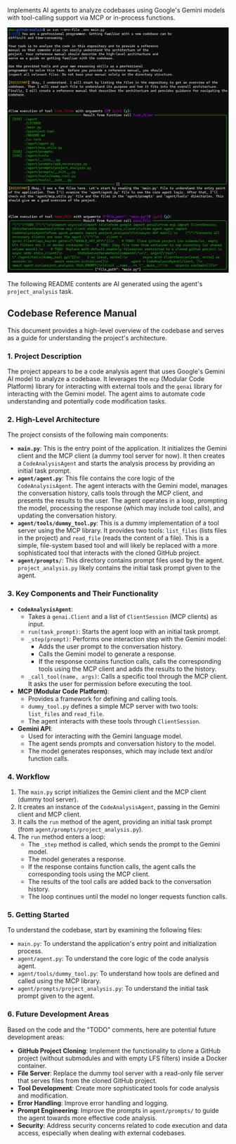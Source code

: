 Implements AI agents to analyze codebases using Google's Gemini models with tool-calling support via MCP or in-process functions.

![example](.github/img/example.png)

The following README contents are AI generated using the agent's `project_analysis` task.

## Codebase Reference Manual

This document provides a high-level overview of the codebase and serves as a guide for understanding
the project's architecture.

### 1. Project Description

The project appears to be a code analysis agent that uses Google's Gemini AI model to analyze a
codebase. It leverages the `mcp` (Modular Code Platform) library for interacting with external tools
and the `genai` library for interacting with the Gemini model. The agent aims to automate code
understanding and potentially code modification tasks.

### 2. High-Level Architecture

The project consists of the following main components:

*   **`main.py`**: This is the entry point of the application. It initializes the Gemini client and
the MCP client (a dummy tool server for now). It then creates a `CodeAnalysisAgent` and starts the
analysis process by providing an initial task prompt.
*   **`agent/agent.py`**: This file contains the core logic of the `CodeAnalysisAgent`. The agent
interacts with the Gemini model, manages the conversation history, calls tools through the MCP
client, and presents the results to the user. The agent operates in a loop, prompting the model,
processing the response (which may include tool calls), and updating the conversation history.
*   **`agent/tools/dummy_tool.py`**: This is a dummy implementation of a tool server using the MCP
library. It provides two tools: `list_files` (lists files in the project) and `read_file` (reads the
content of a file). This is a simple, file-system based tool and will likely be replaced with a more
sophisticated tool that interacts with the cloned GitHub project.
*   **`agent/prompts/`**: This directory contains prompt files used by the agent.
`project_analysis.py` likely contains the initial task prompt given to the agent.

### 3. Key Components and Their Functionality

*   **`CodeAnalysisAgent`**:
    *   Takes a `genai.Client` and a list of `ClientSession` (MCP clients) as input.
    *   `run(task_prompt)`: Starts the agent loop with an initial task prompt.
    *   `_step(prompt)`: Performs one interaction step with the Gemini model:
        *   Adds the user prompt to the conversation history.
        *   Calls the Gemini model to generate a response.
        *   If the response contains function calls, calls the corresponding tools using the MCP
client and adds the results to the history.
    *   `_call_tool(name, args)`: Calls a specific tool through the MCP client. It asks the user for
permission before executing the tool.
*   **MCP (Modular Code Platform)**:
    *   Provides a framework for defining and calling tools.
    *   `dummy_tool.py` defines a simple MCP server with two tools: `list_files` and `read_file`.
    *   The agent interacts with these tools through `ClientSession`.
*   **Gemini API**:
    *   Used for interacting with the Gemini language model.
    *   The agent sends prompts and conversation history to the model.
    *   The model generates responses, which may include text and/or function calls.

### 4. Workflow

1.  The `main.py` script initializes the Gemini client and the MCP client (dummy tool server).
2.  It creates an instance of the `CodeAnalysisAgent`, passing in the Gemini client and MCP client.
3.  It calls the `run` method of the agent, providing an initial task prompt (from
`agent/prompts/project_analysis.py`).
4.  The `run` method enters a loop:
    *   The `_step` method is called, which sends the prompt to the Gemini model.
    *   The model generates a response.
    *   If the response contains function calls, the agent calls the corresponding tools using the
MCP client.
    *   The results of the tool calls are added back to the conversation history.
    *   The loop continues until the model no longer requests function calls.

### 5. Getting Started

To understand the codebase, start by examining the following files:

*   `main.py`: To understand the application's entry point and initialization process.
*   `agent/agent.py`: To understand the core logic of the code analysis agent.
*   `agent/tools/dummy_tool.py`: To understand how tools are defined and called using the MCP
library.
*   `agent/prompts/project_analysis.py`: To understand the initial task prompt given to the agent.

### 6. Future Development Areas

Based on the code and the "TODO" comments, here are potential future development areas:

*   **GitHub Project Cloning**: Implement the functionality to clone a GitHub project (without
submodules and with empty LFS filters) inside a Docker container.
*   **File Server**: Replace the dummy tool server with a read-only file server that serves files
from the cloned GitHub project.
*   **Tool Development**: Create more sophisticated tools for code analysis and modification.
*   **Error Handling**: Improve error handling and logging.
*   **Prompt Engineering**: Improve the prompts in `agent/prompts/` to guide the agent towards more
effective code analysis.
*   **Security**: Address security concerns related to code execution and data access, especially
when dealing with external codebases.
